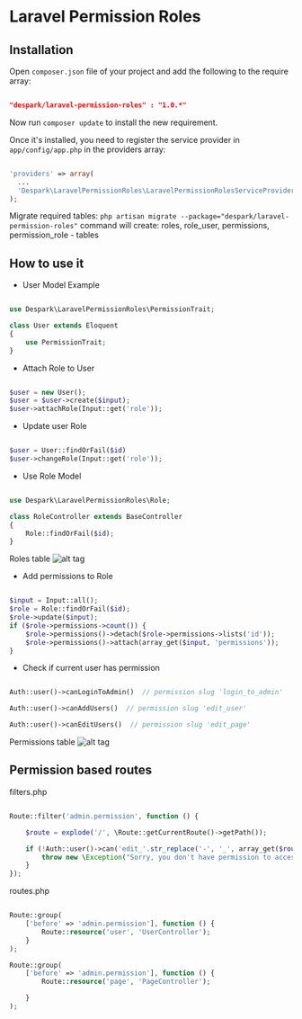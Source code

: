 # Laravel Permission Roles

## Installation

Open `composer.json` file of your project and add the following to the require array:
```json

"despark/laravel-permission-roles" : "1.0.*"

```

Now run `composer update` to install the new requirement.

Once it's installed, you need to register the service provider in `app/config/app.php` in the providers array:
```php

'providers' => array(
  ...
  'Despark\LaravelPermissionRoles\LaravelPermissionRolesServiceProvider',
);

```

Migrate required tables:
`php artisan migrate --package="despark/laravel-permission-roles"`
command will create: roles, role_user, permissions, permission_role - tables

## How to use it

- User Model Example

```php

use Despark\LaravelPermissionRoles\PermissionTrait;

class User extends Eloquent
{
    use PermissionTrait;
}

```

- Attach Role to User

```php

$user = new User();
$user = $user->create($input);
$user->attachRole(Input::get('role'));

```

- Update user Role

```php

$user = User::findOrFail($id)
$user->changeRole(Input::get('role'));

```

- Use Role Model

```php

use Despark\LaravelPermissionRoles\Role;

class RoleController extends BaseController
{
	Role::findOrFail($id);
}

```
Roles table
![alt tag](https://cloud.githubusercontent.com/assets/11192578/8034023/979fe46c-0dec-11e5-8173-6e254395520a.png)


- Add permissions to Role

```php

$input = Input::all();
$role = Role::findOrFail($id);
$role->update($input);
if ($role->permissions->count()) {
    $role->permissions()->detach($role->permissions->lists('id'));
    $role->permissions()->attach(array_get($input, 'permissions'));
}

```

- Check if current user has permission

```php

Auth::user()->canLoginToAdmin()  // permission slug 'login_to_admin'

Auth::user()->canAddUsers()  // permission slug 'edit_user'

Auth::user()->canEditUsers()  // permission slug 'edit_page'

```
Permissions table
![alt tag](https://cloud.githubusercontent.com/assets/11192578/8034024/997ece6a-0dec-11e5-9878-c1478f07f527.png)

## Permission based routes

filters.php

```php

Route::filter('admin.permission', function () {

    $route = explode('/', \Route::getCurrentRoute()->getPath());

    if (!Auth::user()->can('edit_'.str_replace('-', '_', array_get($route, 1)))) {
        throw new \Exception("Sorry, you don't have permission to access this page.");
    }
});

```
routes.php

```php

Route::group(
    ['before' => 'admin.permission'], function () {
        Route::resource('user', 'UserController');
    }
);

Route::group(
    ['before' => 'admin.permission'], function () {
        Route::resource('page', 'PageController');

    }
);

```










